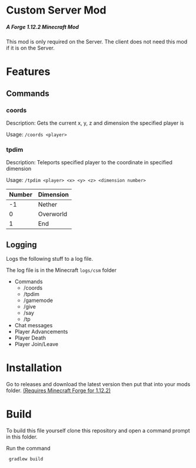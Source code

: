 # Custom Server Mod
##### A Forge 1.12.2 Minecraft Mod

This mod is only required on the Server. The client does not need this mod if it is on the Server.

# Features

## Commands
### coords
Description: Gets the current x, y, z and dimension the specified player is

Usage: ```/coords <player>```
### tpdim
Description: Teleports specified player to the coordinate in specified dimension

Usage: ```/tpdim <player> <x> <y> <z> <dimension number>```

Number|Dimension
---|---
-1|Nether
0|Overworld
1|End

## Logging
Logs the following stuff to a log file.

The log file is in the Minecraft `logs/csm` folder
- Commands
	- /coords
	- /tpdim
	- /gamemode
	- /give
	- /say
	- /tp
- Chat messages
- Player Advancements
- Player Death
- Player Join/Leave

# Installation
Go to releases and download the latest version then put that into your mods folder.
[(Requires Minecraft Forge for 1.12.2)](https://files.minecraftforge.net/maven/net/minecraftforge/forge/index_1.12.2.html)

# Build
To build this file yourself clone this repository and open a command prompt in this folder.

Run the command 
```batch
 gradlew build
```